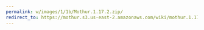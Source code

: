 ```yaml
---
permalink: w/images/1/1b/Mothur.1.17.2.zip/
redirect_to: https://mothur.s3.us-east-2.amazonaws.com/wiki/mothur.1.17.2.zip
---
```


